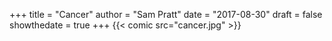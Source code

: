 +++
title = "Cancer"
author = "Sam Pratt"
date = "2017-08-30"
draft = false
showthedate = true
+++
{{< comic src="cancer.jpg" >}}